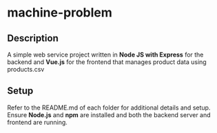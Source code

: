 # machine-problem

## Description
A simple web service project written in **Node JS with Express** for the backend and **Vue.js** for the frontend that manages product data using products.csv

## Setup
Refer to the README.md of each folder for additional details and setup. Ensure **Node.js** and **npm** are installed and both the backend server and frontend are running.
